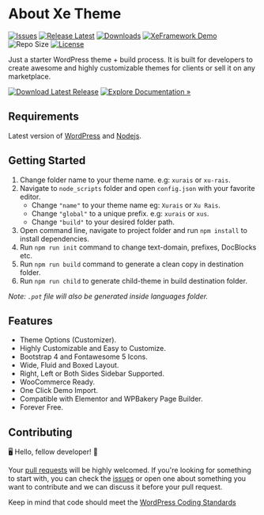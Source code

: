 # About Xe Theme

[![Issues](https://img.shields.io/github/issues/XeCreators/xe-theme)](https://github.com/XeCreators/xe-theme/issues)
[![Release Latest](https://img.shields.io/github/v/release/XeCreators/xe-theme?color=yellowgreen)](https://github.com/XeCreators/xe-theme/releases/latest)
[![Downloads](https://img.shields.io/github/downloads/XeCreators/xe-theme/total)](https://github.com/XeCreators/xe-theme/releases/latest)
[![XeFramework Demo](https://img.shields.io/badge/XeFramework-Demo-blue)](https://demos.xecreators.pk/)
![Repo Size](https://img.shields.io/github/repo-size/XeCreators/xe-theme.svg)
[![License](https://img.shields.io/github/license/XeCreators/xe-theme)](https://github.com/XeCreators/xe-theme/blob/master/LICENSE.md)

Just a starter WordPress theme + build process. It is built for developers to create awesome and highly customizable themes for clients or sell it on any marketplace.

[![Download Latest Release](https://img.shields.io/badge/Download_Latest_Release-blue?style=for-the-badge)](https://github.com/XeCreators/xe-theme/releases/latest/download/xe-theme.zip)
[![Explore Documentation »](https://img.shields.io/badge/Explore_Documentation-282a2e?style=for-the-badge)](https://xecreators.github.io/xe-theme)

## Requirements

Latest version of [WordPress](https://wordpress.org/) and [Nodejs](https://nodejs.org/en/).

## Getting Started

1. Change folder name to your theme name. e.g: `xurais` or `xu-rais`.
2. Navigate to `node_scripts` folder and open `config.json` with your favorite editor.
    - Change `"name"` to your theme name eg: `Xurais` or `Xu Rais`.
    - Change `"global"` to a unique prefix. e.g: `xurais` or `xus`.
    - Change `"build"` to your desired folder path.
3. Open command line, navigate to project folder and run `npm install` to install dependencies.
4. Run `npm run init` command to change text-domain, prefixes, DocBlocks etc.
5. Run `npm run build` command to generate a clean copy in destination folder.
6. Run `npm run child` to generate child-theme in build destination folder.

*Note: `.pot` file will also be generated inside languages folder.*

## Features

* Theme Options (Customizer).
* Highly Customizable and Easy to Customize.
* Bootstrap 4 and Fontawesome 5 Icons.
* Wide, Fluid and Boxed Layout.
* Right, Left or Both Sides Sidebar Supported.
* WooCommerce Ready.
* One Click Demo Import.
* Compatible with Elementor and WPBakery Page Builder.
* Forever Free.

## Contributing

🖥️ Hello, fellow developer! 🙂

Your [pull requests](https://github.com/XeCreators/xe-theme/pulls) will be highly welcomed. If you're looking for something to start with, you can check the [issues](https://github.com/XeCreators/xe-theme/issues) or open one about something you want to contribute and we can discuss it before your pull request.

Keep in mind that code should meet the [WordPress Coding Standards](https://developer.wordpress.org/coding-standards/wordpress-coding-standards/)
